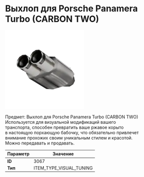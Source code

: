 # Выхлоп для Porsche Panamera Turbo (CARBON TWO)

![Item Image](../img/3067.webp?raw=true)

Предмет: Выхлоп для Porsche Panamera Turbo (CARBON TWO)<br>Используется для визуальной модификаций вашего<br>транспорта, способен превратить ваше ржавое корыто<br>в настоящую порхающую бабочку, что обязательно привлечет<br>внимание прохожих своим уникальным стилем и красотой.<br>Можно передавать и продавать.


| Параметр | Значение |
|----------|----------|
| **ID** | 3067 |
| **Тип** | ITEM_TYPE_VISUAL_TUNING |

